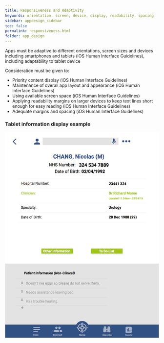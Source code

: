 ```yaml
---
title: Responsiveness and Adaptivity
keywords: orientation, screen, device, display, readability, spacing
sidebar: appdesign_sidebar
toc: false
permalink: responsiveness.html
folder: app_design 
---
```


Apps must be adaptive to different orientations, screen sizes and devices including smartphones and tablets (iOS Human Interface Guidelines), including adaptability to tablet device

Consideration must be given to:
* Priority content display (iOS Human Interface Guidelines)
* Maintenance of overall app layout and appearance (iOS Human Interface Guidelines)
* Using available screen space (iOS Human Interface Guidelines)
* Applying readability margins on larger devices to keep text lines short enough for easy reading (iOS Human Interface Guidelines)
* Adequate margins and spacing (iOS Human Interface Guidelines)

### Tablet information display example

<img class="img-responsive img-thumbnail" src="/images/examples/design-standards-responsiveness-tablet.png">